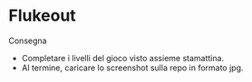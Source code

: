 Flukeout
===
Consegna
- Completare i livelli del gioco visto assieme stamattina.
- Al termine, caricare lo screenshot sulla repo in formato jpg.
